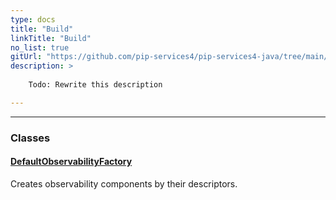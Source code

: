 ```yaml
---
type: docs
title: "Build"
linkTitle: "Build"
no_list: true
gitUrl: "https://github.com/pip-services4/pip-services4-java/tree/main/pip-services4-observability-java"
description: >
    
    Todo: Rewrite this description

---
```

---

<div class="module-body">

### Classes

#### [DefaultObservabilityFactory](default_observability_factory)
Creates observability components by their descriptors.

</div>

